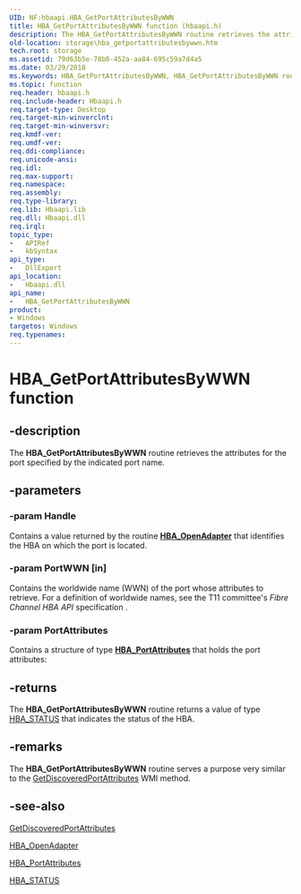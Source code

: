 ```yaml
---
UID: NF:hbaapi.HBA_GetPortAttributesByWWN
title: HBA_GetPortAttributesByWWN function (hbaapi.h)
description: The HBA_GetPortAttributesByWWN routine retrieves the attributes for the port specified by the indicated port name.
old-location: storage\hba_getportattributesbywwn.htm
tech.root: storage
ms.assetid: 79d63b5e-78b0-452a-aa84-695c59a7d4a5
ms.date: 03/29/2018
ms.keywords: HBA_GetPortAttributesByWWN, HBA_GetPortAttributesByWWN routine [Storage Devices], fibreHBA_rtns_2cd8e0da-90d5-41bb-8bd9-ab2ee26ec772.xml, hbaapi/HBA_GetPortAttributesByWWN, storage.hba_getportattributesbywwn
ms.topic: function
req.header: hbaapi.h
req.include-header: Hbaapi.h
req.target-type: Desktop
req.target-min-winverclnt: 
req.target-min-winversvr: 
req.kmdf-ver: 
req.umdf-ver: 
req.ddi-compliance: 
req.unicode-ansi: 
req.idl: 
req.max-support: 
req.namespace: 
req.assembly: 
req.type-library: 
req.lib: Hbaapi.lib
req.dll: Hbaapi.dll
req.irql: 
topic_type:
-	APIRef
-	kbSyntax
api_type:
-	DllExport
api_location:
-	Hbaapi.dll
api_name:
-	HBA_GetPortAttributesByWWN
product:
- Windows
targetos: Windows
req.typenames: 
---
```


# HBA_GetPortAttributesByWWN function


## -description


The <b>HBA_GetPortAttributesByWWN</b> routine retrieves the attributes for the port specified by the indicated port name. 


## -parameters




### -param Handle

<p>Contains a value returned by the routine <a href="https://msdn.microsoft.com/library/Ff557097(v=VS.85).aspx"><b>HBA_OpenAdapter</b></a> that identifies the HBA on which the port is located.  </p>


### -param PortWWN [in]

Contains the worldwide name (WWN) of the port whose attributes to retrieve. For a definition of worldwide names, see the T11 committee's <i>Fibre Channel HBA API </i>specification .


### -param PortAttributes

<p>Contains a structure of type <a href="https://msdn.microsoft.com/library/Ff557107(v=VS.85).aspx"><b>HBA_PortAttributes</b></a> that holds the port attributes: </p>




## -returns



The <b>HBA_GetPortAttributesByWWN</b> routine returns a value of type <a href="https://msdn.microsoft.com/library/windows/hardware/ff557233">HBA_STATUS</a> that indicates the status of the HBA. 




## -remarks



The <b>HBA_GetPortAttributesByWWN</b> routine serves a purpose very similar to the <a href="https://msdn.microsoft.com/library/windows/hardware/ff553925">GetDiscoveredPortAttributes</a> WMI method.




## -see-also




<a href="https://msdn.microsoft.com/library/windows/hardware/ff553925">GetDiscoveredPortAttributes</a>



<a href="https://msdn.microsoft.com/library/windows/hardware/ff557097">HBA_OpenAdapter</a>



<a href="https://msdn.microsoft.com/library/windows/hardware/ff557107">HBA_PortAttributes</a>



<a href="https://msdn.microsoft.com/library/windows/hardware/ff557233">HBA_STATUS</a>
 

 


